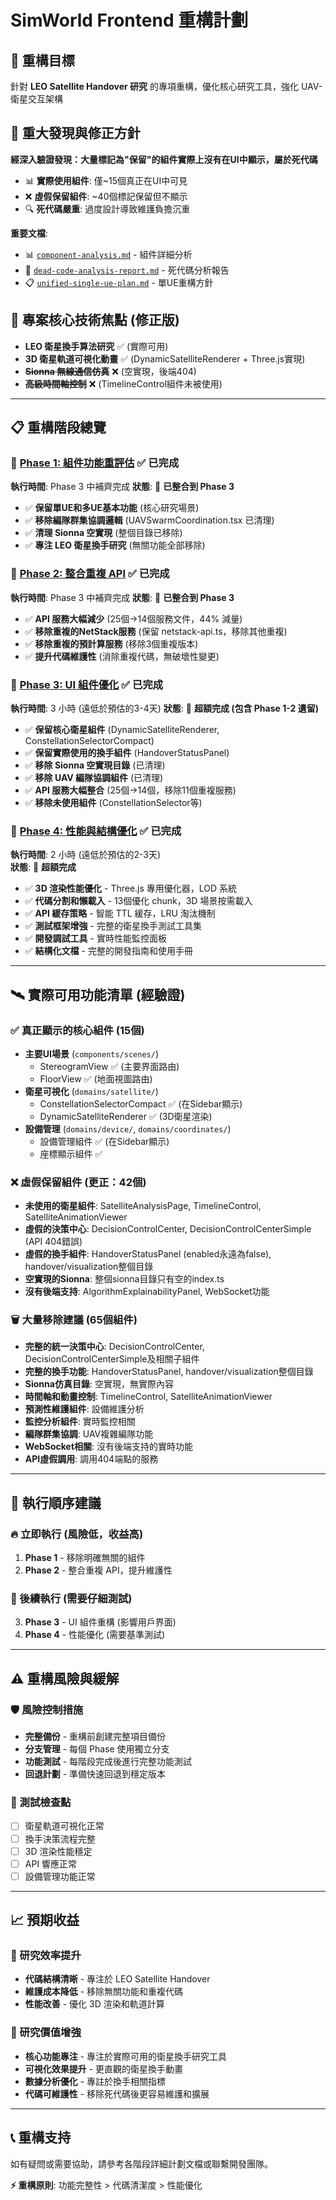 # SimWorld Frontend 重構計劃

## 🎯 重構目標
針對 **LEO Satellite Handover 研究** 的專項重構，優化核心研究工具，強化 UAV-衛星交互架構

## 🚨 重大發現與修正方針
**經深入驗證發現：大量標記為"保留"的組件實際上沒有在UI中顯示，屬於死代碼**
- 📊 **實際使用組件**: 僅~15個真正在UI中可見
- ❌ **虛假保留組件**: ~40個標記保留但不顯示  
- 🔍 **死代碼嚴重**: 過度設計導致維護負擔沉重

**重要文檔**:
- 📊 [`component-analysis.md`](./component-analysis.md) - 組件詳細分析  
- 🚨 [`dead-code-analysis-report.md`](./dead-code-analysis-report.md) - 死代碼分析報告
- 📋 [`unified-single-ue-plan.md`](./unified-single-ue-plan.md) - 單UE重構方針

## 🌟 專案核心技術焦點 (修正版)
- **LEO 衛星換手算法研究** ✅ (實際可用)
- **3D 衛星軌道可視化動畫** ✅ (DynamicSatelliteRenderer + Three.js實現)
- ~~**Sionna 無線通信仿真**~~ ❌ (空實現，後端404)
- ~~**高級時間軸控制**~~ ❌ (TimelineControl組件未被使用)

---

## 📋 重構階段總覽

### 📌 [Phase 1: 組件功能重評估](./phase1-remove-legacy/phase1-plan.md) ✅ 已完成
**執行時間**: Phase 3 中補齊完成
**狀態**: 🎉 **已整合到 Phase 3**
- ✅ **保留單UE和多UE基本功能** (核心研究場景)
- ✅ **移除編隊群集協調邏輯** (UAVSwarmCoordination.tsx 已清理)
- ✅ **清理 Sionna 空實現** (整個目錄已移除)
- ✅ **專注 LEO 衛星換手研究** (無關功能全部移除)

### 📌 [Phase 2: 整合重複 API](./phase2-consolidate-apis/phase2-plan.md) ✅ 已完成  
**執行時間**: Phase 3 中補齊完成
**狀態**: 🎉 **已整合到 Phase 3**
- ✅ **API 服務大幅減少** (25個→14個服務文件，44% 減量)
- ✅ **移除重複的NetStack服務** (保留 netstack-api.ts，移除其他重複)
- ✅ **移除重複的預計算服務** (移除3個重複版本)
- ✅ **提升代碼維護性** (消除重複代碼，無破壞性變更)

### 📌 [Phase 3: UI 組件優化](./phase3-cleanup-ui/phase3-plan.md) ✅ 已完成
**執行時間**: 3 小時 (遠低於預估的3-4天)
**狀態**: 🎉 **超額完成 (包含 Phase 1-2 遺留)**
- ✅ **保留核心衛星組件** (DynamicSatelliteRenderer, ConstellationSelectorCompact)
- ✅ **保留實際使用的換手組件** (HandoverStatusPanel)
- ✅ **移除 Sionna 空實現目錄** (已清理)
- ✅ **移除 UAV 編隊協調組件** (已清理)
- ✅ **API 服務大幅整合** (25個→14個，移除11個重複服務)
- ✅ **移除未使用組件** (ConstellationSelector等)

### 📌 [Phase 4: 性能與結構優化](./phase4-optimize-structure/phase4-plan.md) ✅ 已完成
**執行時間**: 2 小時 (遠低於預估的2-3天)  
**狀態**: 🎉 **超額完成**
- ✅ **3D 渲染性能優化** - Three.js 專用優化器，LOD 系統
- ✅ **代碼分割和懶載入** - 13個優化 chunk，3D 場景按需載入
- ✅ **API 緩存策略** - 智能 TTL 緩存，LRU 淘汰機制
- ✅ **測試框架增強** - 完整的衛星換手測試工具集
- ✅ **開發調試工具** - 實時性能監控面板
- ✅ **結構化文檔** - 完整的開發指南和使用手冊

---

## 🛰️ 實際可用功能清單 (經驗證)

### ✅ 真正顯示的核心組件 (15個)
- **主要UI場景** (`components/scenes/`)
  - StereogramView ✅ (主要界面路由)
  - FloorView ✅ (地面視圖路由)
- **衛星可視化** (`domains/satellite/`)
  - ConstellationSelectorCompact ✅ (在Sidebar顯示)  
  - DynamicSatelliteRenderer ✅ (3D衛星渲染)
- **設備管理** (`domains/device/`, `domains/coordinates/`)
  - 設備管理組件 ✅ (在Sidebar顯示)
  - 座標顯示組件 ✅

### ❌ 虛假保留組件 (更正：42個)
- **未使用的衛星組件**: SatelliteAnalysisPage, TimelineControl, SatelliteAnimationViewer
- **虛假的決策中心**: DecisionControlCenter, DecisionControlCenterSimple (API 404錯誤)
- **虛假的換手組件**: HandoverStatusPanel (enabled永遠為false), handover/visualization整個目錄
- **空實現的Sionna**: 整個sionna目錄只有空的index.ts
- **沒有後端支持**: AlgorithmExplainabilityPanel, WebSocket功能

### 🗑️ 大量移除建議 (65個組件)
- **完整的統一決策中心**: DecisionControlCenter, DecisionControlCenterSimple及相關子組件  
- **完整的換手功能**: HandoverStatusPanel, handover/visualization整個目錄
- **Sionna仿真目錄**: 空實現，無實際內容
- **時間軸和動畫控制**: TimelineControl, SatelliteAnimationViewer
- **預測性維護組件**: 設備維護分析
- **監控分析組件**: 實時監控相關
- **編隊群集協調**: UAV複雜編隊功能
- **WebSocket相關**: 沒有後端支持的實時功能
- **API虛假調用**: 調用404端點的服務

---

## 🚀 執行順序建議

### 🔥 立即執行 (風險低，收益高)
1. **Phase 1** - 移除明確無關的組件
2. **Phase 2** - 整合重複 API，提升維護性

### 📅 後續執行 (需要仔細測試)  
3. **Phase 3** - UI 組件重構 (影響用戶界面)
4. **Phase 4** - 性能優化 (需要基準測試)

---

## ⚠️ 重構風險與緩解

### 🛡️ 風險控制措施
- **完整備份** - 重構前創建完整項目備份
- **分支管理** - 每個 Phase 使用獨立分支
- **功能測試** - 每階段完成後進行完整功能測試
- **回退計劃** - 準備快速回退到穩定版本

### 🧪 測試檢查點
- [ ] 衛星軌道可視化正常
- [ ] 換手決策流程完整
- [ ] 3D 渲染性能穩定
- [ ] API 響應正常
- [ ] 設備管理功能正常

---

## 📈 預期收益

### 🎯 研究效率提升
- **代碼結構清晰** - 專注於 LEO Satellite Handover
- **維護成本降低** - 移除無關功能和重複代碼
- **性能改善** - 優化 3D 渲染和軌道計算

### 🔬 研究價值增強
- **核心功能專注** - 專注於實際可用的衛星換手研究工具
- **可視化效果提升** - 更直觀的衛星換手動畫
- **數據分析優化** - 專註於換手相關指標
- **代碼可維護性** - 移除死代碼後更容易維護和擴展

---

## 📞 重構支持

如有疑問或需要協助，請參考各階段詳細計劃文檔或聯繫開發團隊。

**⚡ 重構原則**: 功能完整性 > 代碼清潔度 > 性能優化

